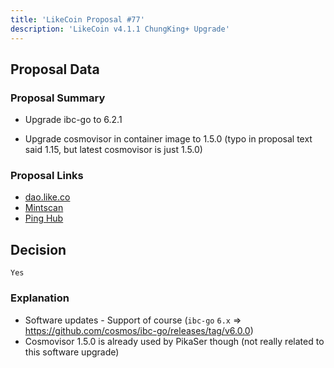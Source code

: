 ```yaml
---
title: 'LikeCoin Proposal #77'
description: 'LikeCoin v4.1.1 ChungKing+ Upgrade'
---
```


## Proposal Data

### Proposal Summary

- Upgrade ibc-go to 6.2.1

- Upgrade cosmovisor in container image to 1.5.0 (typo in proposal text said 1.15, but latest cosmovisor is just 1.5.0)

### Proposal Links
- [dao.like.co](https://dao.like.co/proposals/77)
- [Mintscan](https://www.mintscan.io/likecoin/proposals/77)
- [Ping Hub](https://ping.pub/likecoin/gov/77)


## Decision
`Yes`

### Explanation
- Software updates - Support of course (`ibc-go` `6.x` => https://github.com/cosmos/ibc-go/releases/tag/v6.0.0)
- Cosmovisor 1.5.0 is already used by PikaSer though (not really related to this software upgrade)
